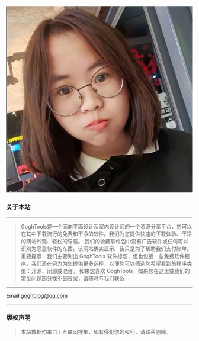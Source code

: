 <img  class="photo" src="_media/iml.png">

### 关于本站
---
>  GoghTools是一个面向平面设计及室内设计师的一个资源分享平台，您可以在其中下载流行的免费和干净的软件。我们为您提供快速的下载体验、干净的网站外观、轻松的导航。
>  我们的收藏软件包中没有广告软件或任何可以识别为恶意软件的东西。该网站确实显示广告只是为了帮助我们支付账单。
>  重要提示：我们主要列出 GoghTools 软件标题，但也包括一些免费软件程序。我们还在努力为您提供更多选择，以便您可以筛选您希望看到的程序类型：开源、闭源或混合。
>  如果您喜欢 GoghTools，如果您在这里或我们的常见问题部分找不到答案，请随时与我们联系
---
Email:goghblog@qq.com

---

### 版权声明

> 本站数据均来自于互联网搜集，如有侵犯您的权利，请联系删除。 